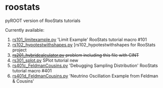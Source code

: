 # roostats
pyROOT version of RooStats tutorials

Currently available:

1. [rs101_limitexample.py](rs101_limitexample.py) 'Limit Example' RooStats tutorial macro #101
2. [rs102_hypotestwithshapes.py](rs102_hypotestwithshapes.py) [rs102_hypotestwithshapes for RooStats project
3. ~~[rs201_hybridcalculator.py](rs201_hybridcalculator.py) problem including this file with CINT~~
4. [rs301_splot.py](rs301_splot.py) SPlot tutorial  new
5. [rs401c_FeldmanCousins.py](rs401c_FeldmanCousins.py) 'Debugging Sampling Distribution' RooStats tutorial macro #401
6. [rs401d_FeldmanCousins.py](rs401d_FeldmanCousins.py) 'Neutrino Oscillation Example from Feldman & Cousins'
